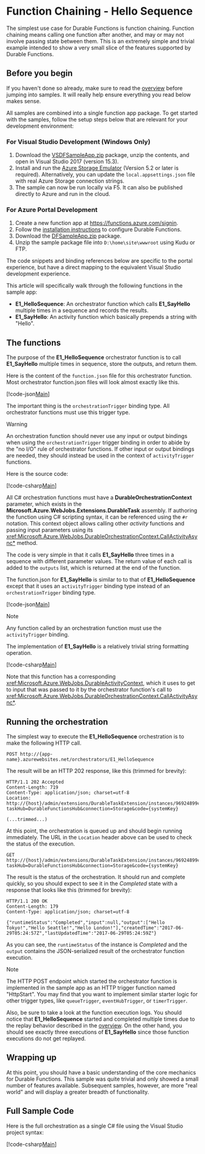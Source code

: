 # Function Chaining - Hello Sequence
The simplest use case for Durable Functions is function chaining. Function chaining means calling one function after another, and may or may not involve passing state between them. This is an extremely simple and trivial example intended to show a very small slice of the features supported by Durable Functions.

## Before you begin
If you haven't done so already, make sure to read the [overview](~/articles/overview.md) before jumping into samples. It will really help ensure everything you read below makes sense.

All samples are combined into a single function app package. To get started with the samples, follow the setup steps below that are relevant for your development environment:

### For Visual Studio Development (Windows Only)
1. Download the [VSDFSampleApp.zip](~/files/VSDFSampleApp.zip) package, unzip the contents, and open in Visual Studio 2017 (version 15.3).
2. Install and run the [Azure Storage Emulator](https://docs.microsoft.com/en-us/azure/storage/storage-use-emulator) (Version 5.2 or later is required). Alternatively, you can update the `local.appsettings.json` file with real Azure Storage connection strings.
3. The sample can now be run locally via F5. It can also be published directly to Azure and run in the cloud.

### For Azure Portal Development
1. Create a new function app at https://functions.azure.com/signin.
2. Follow the [installation instructions](~/articles/installation.md) to configure Durable Functions.
3. Download the [DFSampleApp.zip](~/files/DFSampleApp.zip) package.
4. Unzip the sample package file into `D:\home\site\wwwroot` using Kudu or FTP.

The code snippets and binding references below are specific to the portal experience, but have a direct mapping to the equivalent Visual Studio development experience.

This article will specifically walk through the following functions in the sample app:

* **E1_HelloSequence**: An orchestrator function which calls **E1_SayHello** multiple times in a sequence and records the results.
* **E1_SayHello**: An activity function which basically prepends a string with "Hello".

## The functions
The purpose of the **E1_HelloSequence** orchestrator function is to call **E1_SayHello** multiple times in sequence, store the outputs, and return them.

Here is the content of the `function.json` file for this orchestrator function. Most orchestrator function.json files will look almost exactly like this.

[!code-json[Main](~/../samples/csx/E1_HelloSequence/function.json)]

The important thing is the `orchestrationTrigger` binding type. All orchestrator functions must use this trigger type.

> [!WARNING]
> An orchestration function should never use any input or output bindings when using the `orchestrationTrigger` trigger binding in order to abide by the "no I/O" rule of orchestrator functions. If other input or output bindings are needed, they should instead be used in the context of `activityTrigger` functions.

Here is the source code:

[!code-csharp[Main](~/../samples/csx/E1_HelloSequence/run.csx)]

All C# orchestration functions must have a **DurableOrchestrationContext** parameter, which exists in the **Microsoft.Azure.WebJobs.Extensions.DurableTask** assembly. If authoring the function using C# scripting syntax, it can be referenced using the `#r` notation. This context object allows calling other *activity* functions and passing input parameters using its <xref:Microsoft.Azure.WebJobs.DurableOrchestrationContext.CallActivityAsync*> method.

The code is very simple in that it calls **E1_SayHello** three times in a sequence with different parameter values. The return value of each call is added to the `outputs` list, which is returned at the end of the function.

The function.json for **E1_SayHello** is similar to to that of **E1_HelloSequence** except that it uses an `activityTrigger` binding type instead of an `orchestrationTrigger` binding type.

[!code-json[Main](~/../samples/csx/E1_SayHello/function.json)]

> [!NOTE]
Any function called by an orchestration function must use the `activityTrigger` binding.

The implementation of **E1_SayHello** is a relatively trivial string formatting operation.

[!code-csharp[Main](~/../samples/csx/E1_SayHello/run.csx)]

Note that this function has a corresponding <xref:Microsoft.Azure.WebJobs.DurableActivityContext>, which it uses to get to input that was passed to it by the orchestrator function's call to <xref:Microsoft.Azure.WebJobs.DurableOrchestrationContext.CallActivityAsync*>.

## Running the orchestration
The simplest way to execute the **E1_HelloSequence** orchestration is to make the following HTTP call.

```plaintext
POST http://{app-name}.azurewebsites.net/orchestrators/E1_HelloSequence
```
The result will be an HTTP 202 response, like this (trimmed for brevity):

```plaintext
HTTP/1.1 202 Accepted
Content-Length: 719
Content-Type: application/json; charset=utf-8
Location: http://{host}/admin/extensions/DurableTaskExtension/instances/96924899c16d43b08a536de376ac786b?taskHub=DurableFunctionsHub&connection=Storage&code={systemKey}

(...trimmed...)
```

At this point, the orchestration is queued up and should begin running immediately. The URL in the `Location` header above can be used to check the status of the execution.

```plaintext
GET http://{host}/admin/extensions/DurableTaskExtension/instances/96924899c16d43b08a536de376ac786b?taskHub=DurableFunctionsHub&connection=Storage&code={systemKey}
```

The result is the status of the orchestration. It should run and complete quickly, so you should expect to see it in the *Completed* state with a response that looks like this (trimmed for brevity):

```plaintext
HTTP/1.1 200 OK
Content-Length: 179
Content-Type: application/json; charset=utf-8

{"runtimeStatus":"Completed","input":null,"output":["Hello Tokyo!","Hello Seattle!","Hello London!"],"createdTime":"2017-06-29T05:24:57Z","lastUpdatedTime":"2017-06-29T05:24:59Z"}
```

As you can see, the `runtimeStatus` of the instance is *Completed* and the `output` contains the JSON-serialized result of the orchestrator function execution.

> [!NOTE]
> The HTTP POST endpoint which started the orchestrator function is implemented in the sample app as an HTTP trigger function named "HttpStart". You may find that you want to implement similar starter logic for other trigger types, like `queueTrigger`, `eventHubTrigger`, or `timerTrigger`.

Also, be sure to take a look at the function execution logs. You should notice that **E1_HelloSequence** started and completed multiple times due to the replay behavior described in the [overview](~/articles/overview.md). On the other hand, you should see exactly three executions of **E1_SayHello** since those function executions do not get replayed.

## Wrapping up
At this point, you should have a basic understanding of the core mechanics for Durable Functions. This sample was quite trivial and only showed a small number of features available. Subsequent samples, however, are more "real world" and will display a greater breadth of functionality.

## Full Sample Code
Here is the full orchestration as a single C# file using the Visual Studio project syntax:

[!code-csharp[Main](~/../samples/precompiled/HelloSequence.cs)]
